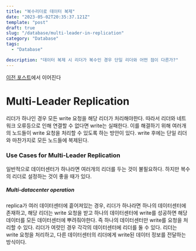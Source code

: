 ```yaml
---
title: "복수리더로 데이터 복제"
date: "2023-05-02T20:35:37.121Z"
template: "post"
draft: true
slug: "/database/multi-leader-in-replication"
category: "Database"
tags:
  - "Database"

description: "데이터 복제 시 리더가 복수인 경우 단일 리더와 어떤 점이 다른가?"
---
```


[이전 포스트](https://jasonkang14.github.io/database/distributed-data-replication-single-leader)에서 이어진다

# Multi-Leader Replication

리더가 하나인 경우 모든 write 요청을 해당 리더가 처리해야한다. 따라서 리더와 네트워크 오류등으로 인해 연결할 수 없다면 write는 실패한다. 이를 해결하기 위해 여러개의 노드들이 write 요청을 처리할 수 있도록 하는 방안이 있다. write 후에는 단일 리더와 마찬가지로 모든 노드들에 복제된다. 

### Use Cases for Multi-Leader Replication

일반적으로 데이터센터가 하나라면 여러개의 리더를 두는 것이 불필요하다. 하지만 복수의 리더로 설정하는 것이 좋을 때가 있다. 

##### Multi-datacenter operation

replica가 여러 데이터센터에 흩어져있는 경우, 리더가 하나라면 하나의 데이터센터에 존재하고, 해당 리더는 write 요청을 받고 하나의 데이터센터에 write를 성공하면 해당 데이터를 모든 데이터센터에 뿌려줘야한다. 즉 하나의 데이터센터만 write를 요청을 처리할 수 있다. 리더가 여럿인 경우 각각의 데이터센터에 리더를 둘 수 있다. 리더는 write 요청을 처리하고, 다른 데이터센터의 리더에게 write된 데이터 정보를 전달하는 방식이다. 

